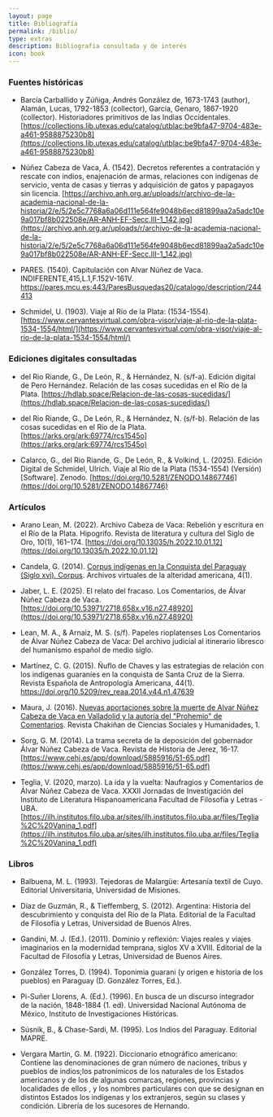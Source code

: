 ```yaml
---
layout: page
title: Bibliografía
permalink: /biblio/
type: extras
description: Bibliografía consultada y de interés
icon: book
---
```


### Fuentes históricas

* Barcía Carballido y Zúñiga, Andrés González de, 1673-1743 (author), Alamán, Lucas, 1792-1853 (collector), García, Genaro, 1867-1920 (collector). Historiadores primitivos de las Indias Occidentales. [https://collections.lib.utexas.edu/catalog/utblac:be9bfa47-9704-483e-a461-9588875230b8](https://collections.lib.utexas.edu/catalog/utblac:be9bfa47-9704-483e-a461-9588875230b8)

* Núñez Cabeza de Vaca, Á. (1542). Decretos referentes a contratación y rescate con indios, enajenación de armas, relaciones con indígenas de servicio, venta de casas y tierras y adquisición de gatos y papagayos sin licencia. [https://archivo.anh.org.ar/uploads/r/archivo-de-la-academia-nacional-de-la-historia/2/e/5/2e5c7768a6a06d111e564fe9048b6ecd81899aa2a5adc10e9a017bf8b022508e/AR-ANH-EF-Secc.III-1_142.jpg](https://archivo.anh.org.ar/uploads/r/archivo-de-la-academia-nacional-de-la-historia/2/e/5/2e5c7768a6a06d111e564fe9048b6ecd81899aa2a5adc10e9a017bf8b022508e/AR-ANH-EF-Secc.III-1_142.jpg)

* PARES. (1540). Capitulación con Alvar Núñez de Vaca. INDIFERENTE,415,L.1,F.152V-161V. https://pares.mcu.es:443/ParesBusquedas20/catalogo/description/244413

* Schmidel, U. (1903). Viaje al Río de la Plata: (1534-1554). [https://www.cervantesvirtual.com/obra-visor/viaje-al-rio-de-la-plata-1534-1554/html/](https://www.cervantesvirtual.com/obra-visor/viaje-al-rio-de-la-plata-1534-1554/html/)

### Ediciones digitales consultadas

* del Rio Riande, G., De León, R., & Hernández, N. (s/f-a). Edición digital de Pero Hernández. Relación de las cosas sucedidas en el Río de la Plata. [https://hdlab.space/Relacion-de-las-cosas-sucedidas/](https://hdlab.space/Relacion-de-las-cosas-sucedidas/)

* del Rio Riande, G., De León, R., & Hernández, N. (s/f-b). Relación de las cosas sucedidas en el Río de la Plata. [https://arks.org/ark:69774/rcs1545o](https://arks.org/ark:69774/rcs1545o)

* Calarco, G., del Rio Riande, G., De León, R., & Volkind, L. (2025). Edición Digital de Schmidel, Ulrich. Viaje al Río de la Plata (1534-1554) (Versión) [Software]. Zenodo. [https://doi.org/10.5281/ZENODO.14867746](https://doi.org/10.5281/ZENODO.14867746)

### Artículos

* Arano Lean, M. (2022). Archivo Cabeza de Vaca: Rebelión y escritura en el Río de la Plata. Hipogrifo. Revista de literatura y cultura del Siglo de Oro, 10(1), 161–174. [https://doi.org/10.13035/h.2022.10.01.12](https://doi.org/10.13035/h.2022.10.01.12)

* Candela, G. (2014). [Corpus indígenas en la Conquista del Paraguay (Siglo xvi). Corpus](https://doi.org/10.4000/corpusarchivos.718). Archivos virtuales de la alteridad americana, 4(1). 

* Jaber, L. E. (2025). El relato del fracaso. Los Comentarios, de Álvar Núñez Cabeza de Vaca. [https://doi.org/10.53971/2718.658x.v16.n27.48920](https://doi.org/10.53971/2718.658x.v16.n27.48920)

* Lean, M. A., & Arnaiz, M. S. (s/f). Papeles rioplatenses Los Comentarios de Álvar Núñez Cabeza de Vaca: Del archivo judicial al itinerario libresco del humanismo español de medio siglo.

* Martínez, C. G. (2015). Ñuflo de Chaves y las estrategias de relación con los indígenas guaraníes en la conquista de Santa Cruz de la Sierra. Revista Española de Antropología Americana, 44(1). https://doi.org/10.5209/rev_reaa.2014.v44.n1.47639

* Maura, J. (2016). [Nuevas aportaciones sobre la muerte de Alvar Núñez Cabeza de Vaca en Valladolid y la autoría del "Prohemio" de Comentarios](https://www.redalyc.org/journal/5717/571763480006/). Revista Chakiñan de Ciencias Sociales y Humanidades, 1.

* Sorg, G. M. (2014). La trama secreta de la deposición del gobernador Álvar Núñez Cabeza de Vaca. Revista de Historia de Jerez, 16-17. [https://www.cehj.es/app/download/5885916/51-65.pdf](https://www.cehj.es/app/download/5885916/51-65.pdf)

* Teglia, V. (2020, marzo). La ida y la vuelta: Naufragios y Comentarios de Álvar Núñez Cabeza de Vaca. XXXII Jornadas de Investigación del Instituto de Literatura Hispanoamericana Facultad de Filosofía y Letras - UBA. [https://ilh.institutos.filo.uba.ar/sites/ilh.institutos.filo.uba.ar/files/Teglia%2C%20Vanina_1.pdf](https://ilh.institutos.filo.uba.ar/sites/ilh.institutos.filo.uba.ar/files/Teglia%2C%20Vanina_1.pdf)


### Libros

* Balbuena, M. L. (1993). Tejedoras de Malargüe: Artesanía textil de Cuyo. Editorial Universitaria, Universidad de Misiones.

* Díaz de Guzmán, R., & Tieffemberg, S. (2012). Argentina: Historia del descubrimiento y conquista del Río de la Plata. Editorial de la Facultad de Filosofía y Letras, Universidad de Buenos AIres.

* Gandini, M. J. (Ed.). (2011). Dominio y reflexión: Viajes reales y viajes imaginarios en la modernidad temprana, siglos XV a XVIII. Editorial de la Facultad de Filosofía y Letras, Universidad de Buenos Aires.

* González Torres, D. (1994). Toponimia guarani (y origen e historia de los pueblos) en Paraguay (D. González Torres, Ed.).

* Pi-Suñer Llorens, A. (Ed.). (1996). En busca de un discurso integrador de la nación, 1848-1884 (1. ed). Universidad Nacional Autónoma de México, Instituto de Investigaciones Históricas.

* Súsnik, B., & Chase-Sardi, M. (1995). Los Indios del Paraguay. Editorial MAPRE.

* Vergara Martin, G. M. (1922). Diccionario etnográfico americano: Contiene las denominaciones de gran número de naciones, tribus y pueblos de indios;los patronímicos de los naturales de los Estados americanos y de los de algunas comarcas, regiones, provincias y localidades de ellos , y los nombres particulares con que se designan en distintos Estados los indígenas y los extranjeros, según su clases y condición. Librería de los sucesores de Hernando.